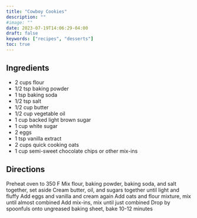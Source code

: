 ```yaml
---
title: "Cowboy Cookies"
description: ""
#image: ""
date: 2023-07-19T14:06:29-04:00
draft: false
keywords: ["recipes", "desserts"]
toc: true
---
```


## Ingredients

- 2 cups flour
- 1/2 tsp baking powder
- 1 tsp baking soda
- 1/2 tsp salt
- 1/2 cup butter
- 1/2 cup vegetable oil
- 1 cup backed light brown sugar
- 1 cup white sugar
- 2 eggs
- 1 tsp vanilla extract
- 2 cups quick cooking oats
- 1 cup semi-sweet chocolate chips or other mix-ins

## Directions

Preheat oven to 350 F
Mix flour, baking powder, baking soda, and salt together, set aside
Cream butter, oil, and sugars together until light and fluffy
Add eggs and vanilla and cream again
Add oats and flour mixture, mix until almost combined
Add mix-ins, mix until just combined
Drop by spoonfuls onto ungreased baking sheet, bake 10-12 minutes
